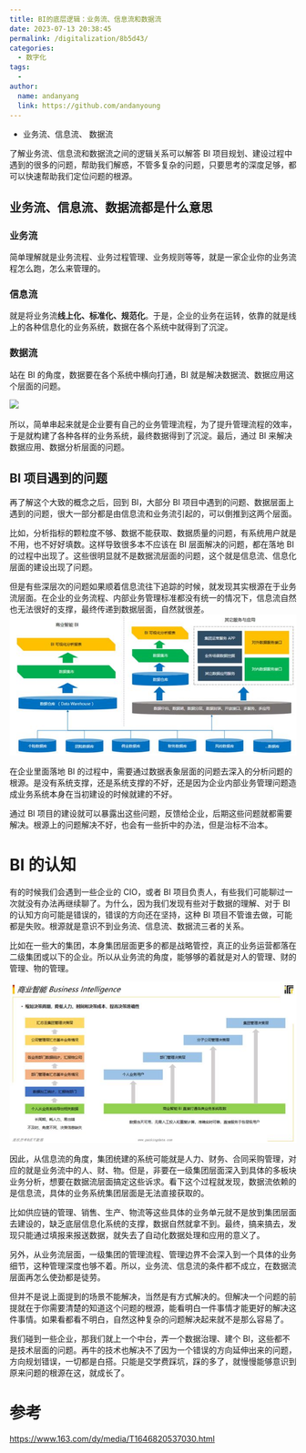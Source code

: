 ```yaml
---
title: BI的底层逻辑：业务流、信息流和数据流
date: 2023-07-13 20:38:45
permalink: /digitalization/8b5d43/
categories:
  - 数字化
tags:
  -
author:
  name: andanyang
  link: https://github.com/andanyoung
---
```


- 业务流、信息流、 数据流

了解业务流、信息流和数据流之间的逻辑关系可以解答 BI 项目规划、建设过程中遇到的很多的问题，帮助我们解惑，不管多复杂的问题，只要思考的深度足够，都可以快速帮助我们定位问题的根源。

## **业务流、信息流、数据流都是什么意思**

### 业务流

简单理解就是业务流程、业务过程管理、业务规则等等，就是一家企业你的业务流程怎么跑，怎么来管理的。

### 信息流

就是将业务流**线上化、标准化、规范化**。于是，企业的业务在运转，依靠的就是线上的各种信息化的业务系统，数据在各个系统中就得到了沉淀。

### 数据流

站在 BI 的角度，数据要在各个系统中横向打通，BI 就是解决数据流、数据应用这个层面的问题。

<img src="../.vuepress/public/digitization/2F0713%2F4489c977j00rxqazv000mc000k00090m.jpg" />

所以，简单串起来就是企业要有自己的业务管理流程，为了提升管理流程的效率，于是就构建了各种各样的业务系统，最终数据得到了沉淀。最后，通过 BI 来解决数据应用、数据分析层面的问题。

## **BI 项目遇到的问题**

再了解这个大致的概念之后，回到 BI，大部分 BI 项目中遇到的问题、数据层面上遇到的问题，很大一部分都是由信息流和业务流引起的，可以倒推到这两个层面。

比如，分析指标的颗粒度不够、数据不能获取、数据质量的问题，有系统用户就是不用，也不好好填数。这样导致很多本不应该在 BI 层面解决的问题，都在落地 BI 的过程中出现了。这些很明显就不是数据流层面的问题，这个就是信息流、信息化层面的建设出现了问题。

但是有些深层次的问题如果顺着信息流往下追踪的时候，就发现其实根源在于业务流层面。在企业的业务流程、内部业务管理标准都没有统一的情况下，信息流自然也无法很好的支撑，最终传递到数据层面，自然就很差。
<img src="../.vuepress/public/digitization/86a09a5cj00rxqazv001lc000t900edm.jpg"/>

在企业里面落地 BI 的过程中，需要通过数据表象层面的问题去深入的分析问题的根源。是没有系统支撑，还是系统支撑的不好，还是因为企业内部业务管理问题造成业务系统本身在当初建设的时候就建的不好。

通过 BI 项目的建设就可以暴露出这些问题，反馈给企业，后期这些问题就都需要解决。根源上的问题解决不好，也会有一些折中的办法，但是治标不治本。

# **BI 的认知**

有的时候我们会遇到一些企业的 CIO，或者 BI 项目负责人，有些我们可能聊过一次就没有办法再继续聊了。为什么，因为我们发现有些对于数据的理解、对于 BI 的认知方向可能是错误的，错误的方向还在坚持，这种 BI 项目不管谁去做，可能都是失败。根源就是意识不到业务流、信息流、数据流三者的关系。

比如在一些大的集团，本身集团层面更多的都是战略管控，真正的业务运营都落在二级集团或以下的企业。所以从业务流的角度，能够够的着就是对人的管理、财的管理、物的管理。

<img src="../.vuepress/public/digitization/e4f14ab2j00rxqazv001rc000u800h0m.jpg" />

因此，从信息流的角度，集团统建的系统可能就是人力、财务、合同采购管理，对应的就是业务流中的人、财、物。但是，非要在一级集团层面深入到具体的多板块业务分析，想要在数据流层面搞定这些诉求。看下这个过程就发现，数据流依赖的是信息流，具体的业务系统集团层面是无法直接获取的。

比如供应链的管理、销售、生产、物流等这些具体的业务单元就不是放到集团层面去建设的，缺乏底层信息化系统的支撑，数据自然就拿不到。最终，搞来搞去，发现只能通过填报来报送数据，就失去了自动化数据处理和应用的意义了。

另外，从业务流层面，一级集团的管理流程、管理边界不会深入到一个具体的业务细节，这种管理深度也够不着。所以，业务流、信息流的条件都不成立，在数据流层面再怎么使劲都是徒劳。

但并不是说上面提到的场景不能解决，当然是有方式解决的。但解决一个问题的前提就在于你需要清楚的知道这个问题的根源，能看明白一件事情才能更好的解决这件事情。如果看都看不明白，自然这种复杂的问题解决起来就不是那么容易了。

我们碰到一些企业，那我们就上一个中台，弄一个数据治理、建个 BI，这些都不是技术层面的问题。再牛的技术也解决不了因为一个错误的方向延伸出来的问题，方向规划错误，一切都是白搭。只能是交学费踩坑，踩的多了，就慢慢能够意识到原来问题的根源在这，就成长了。

# 参考

https://www.163.com/dy/media/T1646820537030.html
